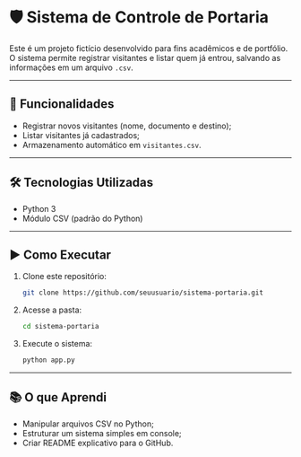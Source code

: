 # 🛡️ Sistema de Controle de Portaria

Este é um projeto fictício desenvolvido para fins acadêmicos e de portfólio.  
O sistema permite registrar visitantes e listar quem já entrou, salvando as informações em um arquivo `.csv`.

---

## 🚀 Funcionalidades
- Registrar novos visitantes (nome, documento e destino);
- Listar visitantes já cadastrados;
- Armazenamento automático em `visitantes.csv`.

---

## 🛠️ Tecnologias Utilizadas
- Python 3
- Módulo CSV (padrão do Python)

---

## ▶️ Como Executar
1. Clone este repositório:
   ```bash
   git clone https://github.com/seuusuario/sistema-portaria.git
   ```
2. Acesse a pasta:
   ```bash
   cd sistema-portaria
   ```
3. Execute o sistema:
   ```bash
   python app.py
   ```

---

## 📚 O que Aprendi
- Manipular arquivos CSV no Python;
- Estruturar um sistema simples em console;
- Criar README explicativo para o GitHub.
